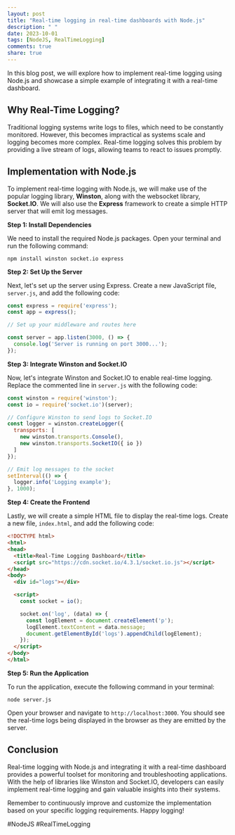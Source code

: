 ```yaml
---
layout: post
title: "Real-time logging in real-time dashboards with Node.js"
description: " "
date: 2023-10-01
tags: [NodeJS, RealTimeLogging]
comments: true
share: true
---
```


In this blog post, we will explore how to implement real-time logging using Node.js and showcase a simple example of integrating it with a real-time dashboard.

## Why Real-Time Logging?

Traditional logging systems write logs to files, which need to be constantly monitored. However, this becomes impractical as systems scale and logging becomes more complex. Real-time logging solves this problem by providing a live stream of logs, allowing teams to react to issues promptly.

## Implementation with Node.js

To implement real-time logging with Node.js, we will make use of the popular logging library, **Winston**, along with the websocket library, **Socket.IO**. We will also use the **Express** framework to create a simple HTTP server that will emit log messages.

**Step 1: Install Dependencies**

We need to install the required Node.js packages. Open your terminal and run the following command:

```
npm install winston socket.io express
```

**Step 2: Set Up the Server**

Next, let's set up the server using Express. Create a new JavaScript file, `server.js`, and add the following code:

```javascript
const express = require('express');
const app = express();

// Set up your middleware and routes here

const server = app.listen(3000, () => {
  console.log('Server is running on port 3000...');
});
```

**Step 3: Integrate Winston and Socket.IO**

Now, let's integrate Winston and Socket.IO to enable real-time logging. Replace the commented line in `server.js` with the following code:

```javascript
const winston = require('winston');
const io = require('socket.io')(server);

// Configure Winston to send logs to Socket.IO
const logger = winston.createLogger({
  transports: [
    new winston.transports.Console(),
    new winston.transports.SocketIO({ io })
  ]
});

// Emit log messages to the socket
setInterval(() => {
  logger.info('Logging example');
}, 1000);
```

**Step 4: Create the Frontend**

Lastly, we will create a simple HTML file to display the real-time logs. Create a new file, `index.html`, and add the following code:

```html
<!DOCTYPE html>
<html>
<head>
  <title>Real-Time Logging Dashboard</title>
  <script src="https://cdn.socket.io/4.3.1/socket.io.js"></script>
</head>
<body>
  <div id="logs"></div>

  <script>
    const socket = io();

    socket.on('log', (data) => {
      const logElement = document.createElement('p');
      logElement.textContent = data.message;
      document.getElementById('logs').appendChild(logElement);
    });
  </script>
</body>
</html>
```

**Step 5: Run the Application**

To run the application, execute the following command in your terminal:

```
node server.js
```

Open your browser and navigate to `http://localhost:3000`. You should see the real-time logs being displayed in the browser as they are emitted by the server.

## Conclusion

Real-time logging with Node.js and integrating it with a real-time dashboard provides a powerful toolset for monitoring and troubleshooting applications. With the help of libraries like Winston and Socket.IO, developers can easily implement real-time logging and gain valuable insights into their systems.

Remember to continuously improve and customize the implementation based on your specific logging requirements. Happy logging!

\#NodeJS \#RealTimeLogging